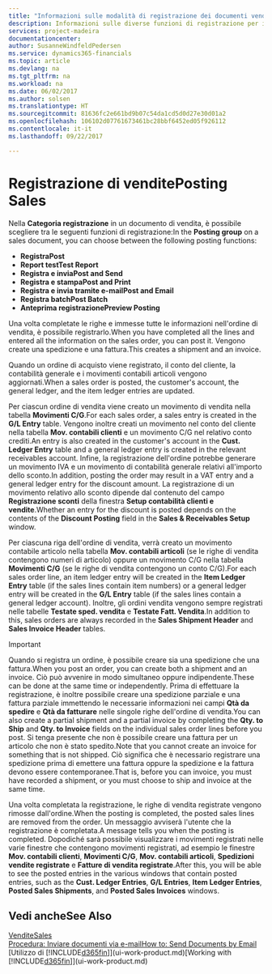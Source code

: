 ```yaml
---
title: "Informazioni sulle modalità di registrazione dei documenti vendita | Documenti Microsoft"
description: Informazioni sulle diverse funzioni di registrazione per i documenti di vendita.
services: project-madeira
documentationcenter: 
author: SusanneWindfeldPedersen
ms.service: dynamics365-financials
ms.topic: article
ms.devlang: na
ms.tgt_pltfrm: na
ms.workload: na
ms.date: 06/02/2017
ms.author: solsen
ms.translationtype: HT
ms.sourcegitcommit: 81636fc2e661bd9b07c54da1cd5d0d27e30d01a2
ms.openlocfilehash: 106102d07761673461bc28bbf6452ed05f926112
ms.contentlocale: it-it
ms.lasthandoff: 09/22/2017

---
```

# <a name="posting-sales"></a><span data-ttu-id="07eb1-103">Registrazione di vendite</span><span class="sxs-lookup"><span data-stu-id="07eb1-103">Posting Sales</span></span>
<span data-ttu-id="07eb1-104">Nella **Categoria registrazione** in un documento di vendita, è possibile scegliere tra le seguenti funzioni di registrazione:</span><span class="sxs-lookup"><span data-stu-id="07eb1-104">In the **Posting group** on a sales document, you can choose between the following posting functions:</span></span>

* <span data-ttu-id="07eb1-105">**Registra**</span><span class="sxs-lookup"><span data-stu-id="07eb1-105">**Post**</span></span>
* <span data-ttu-id="07eb1-106">**Report test**</span><span class="sxs-lookup"><span data-stu-id="07eb1-106">**Test Report**</span></span>
* <span data-ttu-id="07eb1-107">**Registra e invia**</span><span class="sxs-lookup"><span data-stu-id="07eb1-107">**Post and Send**</span></span>
* <span data-ttu-id="07eb1-108">**Registra e stampa**</span><span class="sxs-lookup"><span data-stu-id="07eb1-108">**Post and Print**</span></span>
* <span data-ttu-id="07eb1-109">**Registra e invia tramite e-mail**</span><span class="sxs-lookup"><span data-stu-id="07eb1-109">**Post and Email**</span></span>
* <span data-ttu-id="07eb1-110">**Registra batch**</span><span class="sxs-lookup"><span data-stu-id="07eb1-110">**Post Batch**</span></span>
* <span data-ttu-id="07eb1-111">**Anteprima registrazione**</span><span class="sxs-lookup"><span data-stu-id="07eb1-111">**Preview Posting**</span></span>

<span data-ttu-id="07eb1-112">Una volta completate le righe e immesse tutte le informazioni nell'ordine di vendita, è possibile registrarlo.</span><span class="sxs-lookup"><span data-stu-id="07eb1-112">When you have completed all the lines and entered all the information on the sales order, you can post it.</span></span> <span data-ttu-id="07eb1-113">Vengono create una spedizione e una fattura.</span><span class="sxs-lookup"><span data-stu-id="07eb1-113">This creates a shipment and an invoice.</span></span>

<span data-ttu-id="07eb1-114">Quando un ordine di acquisto viene registrato, il conto del cliente, la contabilità generale e i movimenti contabili articoli vengono aggiornati.</span><span class="sxs-lookup"><span data-stu-id="07eb1-114">When a sales order is posted, the customer's account, the general ledger, and the item ledger entries are updated.</span></span>

<span data-ttu-id="07eb1-115">Per ciascun ordine di vendita viene creato un movimento di vendita nella tabella **Movimenti C/G**.</span><span class="sxs-lookup"><span data-stu-id="07eb1-115">For each sales order, a sales entry is created in the **G/L Entry** table.</span></span> <span data-ttu-id="07eb1-116">Vengono inoltre creati un movimento nel conto del cliente nella tabella **Mov. contabili clienti** e un movimento C/G nel relativo conto crediti.</span><span class="sxs-lookup"><span data-stu-id="07eb1-116">An entry is also created in the customer's account in the **Cust. Ledger Entry** table and a general ledger entry is created in the relevant receivables account.</span></span> <span data-ttu-id="07eb1-117">Infine, la registrazione dell'ordine potrebbe generare un movimento IVA e un movimento di contabilità generale relativi all'importo dello sconto.</span><span class="sxs-lookup"><span data-stu-id="07eb1-117">In addition, posting the order may result in a VAT entry and a general ledger entry for the discount amount.</span></span> <span data-ttu-id="07eb1-118">La registrazione di un movimento relativo allo sconto dipende dal contenuto del campo **Registrazione sconti** della finestra **Setup contabilità clienti e vendite**.</span><span class="sxs-lookup"><span data-stu-id="07eb1-118">Whether an entry for the discount is posted depends on the contents of the **Discount Posting** field in the **Sales & Receivables Setup** window.</span></span>

<span data-ttu-id="07eb1-119">Per ciascuna riga dell'ordine di vendita, verrà creato un movimento contabile articolo nella tabella **Mov. contabili articoli** (se le righe di vendita contengono numeri di articolo) oppure un movimento C/G nella tabella **Movimenti C/G** (se le righe di vendita contengono un conto C/G).</span><span class="sxs-lookup"><span data-stu-id="07eb1-119">For each sales order line, an item ledger entry will be created in the **Item Ledger Entry** table (if the sales lines contain item numbers) or a general ledger entry will be created in the **G/L Entry** table (if the sales lines contain a general ledger account).</span></span> <span data-ttu-id="07eb1-120">Inoltre, gli ordini vendita vengono sempre registrati nelle tabelle **Testate sped. vendita** e **Testate Fatt. Vendita**.</span><span class="sxs-lookup"><span data-stu-id="07eb1-120">In addition to this, sales orders are always recorded in the **Sales Shipment Header** and **Sales Invoice Header** tables.</span></span>

> [!IMPORTANT]  
>   <span data-ttu-id="07eb1-121">Quando si registra un ordine, è possibile creare sia una spedizione che una fattura.</span><span class="sxs-lookup"><span data-stu-id="07eb1-121">When you post an order, you can create both a shipment and an invoice.</span></span> <span data-ttu-id="07eb1-122">Ciò può avvenire in modo simultaneo oppure indipendente.</span><span class="sxs-lookup"><span data-stu-id="07eb1-122">These can be done at the same time or independently.</span></span> <span data-ttu-id="07eb1-123">Prima di effettuare la registrazione, è inoltre possibile creare una spedizione parziale e una fattura parziale immettendo le necessarie informazioni nei campi **Qtà da spedire** e **Qtà da fatturare** nelle singole righe dell'ordine di vendita.</span><span class="sxs-lookup"><span data-stu-id="07eb1-123">You can also create a partial shipment and a partial invoice by completing the **Qty. to Ship** and **Qty. to Invoice** fields on the individual sales order lines before you post.</span></span> <span data-ttu-id="07eb1-124">Si tenga presente che non è possibile creare una fattura per un articolo che non è stato spedito.</span><span class="sxs-lookup"><span data-stu-id="07eb1-124">Note that you cannot create an invoice for something that is not shipped.</span></span> <span data-ttu-id="07eb1-125">Ciò significa che è necessario registrare una spedizione prima di emettere una fattura oppure la spedizione e la fattura devono essere contemporanee.</span><span class="sxs-lookup"><span data-stu-id="07eb1-125">That is, before you can invoice, you must have recorded a shipment, or you must choose to ship and invoice at the same time.</span></span>

<span data-ttu-id="07eb1-126">Una volta completata la registrazione, le righe di vendita registrate vengono rimosse dall'ordine.</span><span class="sxs-lookup"><span data-stu-id="07eb1-126">When the posting is completed, the posted sales lines are removed from the order.</span></span> <span data-ttu-id="07eb1-127">Un messaggio avviserà l'utente che la registrazione è completata.</span><span class="sxs-lookup"><span data-stu-id="07eb1-127">A message tells you when the posting is completed.</span></span> <span data-ttu-id="07eb1-128">Dopodiché sarà possibile visualizzare i movimenti registrati nelle varie finestre che contengono movimenti registrati, ad esempio le finestre **Mov. contabili clienti**, **Movimenti C/G**, **Mov. contabili articoli**, **Spedizioni vendite registrate** e **Fatture di vendita registrate**.</span><span class="sxs-lookup"><span data-stu-id="07eb1-128">After this, you will be able to see the posted entries in the various windows that contain posted entries, such as the **Cust. Ledger Entries**, **G/L Entries**, **Item Ledger Entries**, **Posted Sales Shipments**, and **Posted Sales Invoices** windows.</span></span>

## <a name="see-also"></a><span data-ttu-id="07eb1-129">Vedi anche</span><span class="sxs-lookup"><span data-stu-id="07eb1-129">See Also</span></span>
[<span data-ttu-id="07eb1-130">Vendite</span><span class="sxs-lookup"><span data-stu-id="07eb1-130">Sales</span></span>](sales-manage-sales.md)  
[<span data-ttu-id="07eb1-131">Procedura: Inviare documenti via e-mail</span><span class="sxs-lookup"><span data-stu-id="07eb1-131">How to: Send Documents by Email</span></span>](ui-how-send-documents-email.md)  
<span data-ttu-id="07eb1-132">[Utilizzo di [!INCLUDE[d365fin](includes/d365fin_md.md)]](ui-work-product.md)</span><span class="sxs-lookup"><span data-stu-id="07eb1-132">[Working with [!INCLUDE[d365fin](includes/d365fin_md.md)]](ui-work-product.md)</span></span>


